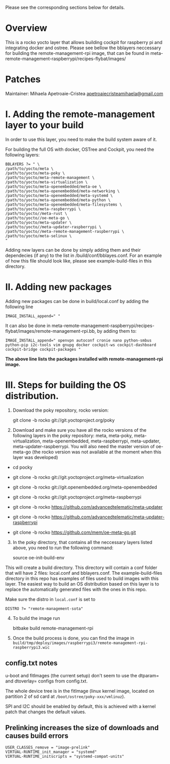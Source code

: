 
Please see the corresponding sections below for details.


Overview
============

This is a rocko yocto layer that allows building cockpit for raspberry pi and integrating docker and ostree. Please see bellow the bblayers neccessary for building the remote-management-rpi image, that can be found in meta-remote-management-raspberrypi/recipes-flybat/images/


Patches
=======

Maintainer: Mihaela Apetroaie-Cristea <apetroaiecristeamihaela@gmail.com>


I. Adding the remote-management layer to your build
=================================================


In order to use this layer, you need to make the build system aware of
it.

For building the full OS with docker, OSTree and Cockpit, you need the following layers:

    BBLAYERS ?= " \
    /path/to/yocto/meta \
    /path/to/yocto/meta-poky \
    /path/to/yocto/meta-remote-management \
    /path/to/yocto/meta-virtualization \
    /path/to/yocto/meta-openembedded/meta-oe \
    /path/to/yocto/meta-openembedded/meta-networking \
    /path/to/yocto/meta-openembedded/meta-systemd \
    /path/to/yocto/meta-openembedded/meta-python \
    /path/to/yocto/meta-openembedded/meta-filesystems \
    /path/to/yocto/meta-raspberrypi \
    /path/to/yocto//meta-rust \
    /path/to/yocto//oe-meta-go \
    /path/to/yocto/meta-updater \
    /path/to/yocto//meta-updater-raspberrypi \
    /path/to/yocto//meta-remote-management-raspberrypi \
    /path/to/yocto/meta-selinux \
    "

Adding new layers can be done by simply adding them and their dependecies (if any) to the list in /build/conf/bblayes.conf. For an example of how this file should look like, please see example-build-files in this directory.


II. Adding new packages
========================

Adding new packages can be done in build/local.conf by adding the following line

    IMAGE_INSTALL_append=" "

It can also be done in meta-remote-management-raspberrypi/recipes-flybat/images/remote-management-rpi.bb, by adding them to:

    IMAGE_INSTALL_append=" openvpn autoconf cronie nano python-smbus python-pip i2c-tools vim gnupg docker cockpit-ws cockpit-dashboard cockpit-bridge cockpit-packages "

**The above line lists the packages installed with remote-management-rpi image.**


III. Steps for building the OS distribution.
============================================

1. Download the poky repository, rocko version:

    git clone -b rocko git://git.yoctoproject.org/poky

2. Download and make sure you have all the rocko versions of the following layers in the poky repository: meta, meta-poky, meta-virtualization, meta-openembedded, meta-raspberrypi, meta-updater, meta-updater-raspberrypi. You will also need the master version of oe-meta-go (the rocko version was not available at the moment when this layer was developed)

* cd pocky

* git clone -b rocko git://git.yoctoproject.org/meta-virtualization

* git clone -b rocko git://git.openembedded.org/meta-openembedded

* git clone -b rocko git://git.yoctoproject.org/meta-raspberrypi

* git clone -b rocko https://github.com/advancedtelematic/meta-updater

* git clone -b rocko https://github.com/advancedtelematic/meta-updater-raspberrypi

* git clone -b rocko https://github.com/mem/oe-meta-go.git


3. In the poky directory, that contains all the neccessary layers listed above, you need to run the following command:

    source oe-init-build-env

This will create a build directory. This directory will contain a conf folder that will have 2 files: local.conf and bblayers.conf. The example-build-files directory in this repo has examples of files used to build images with this layer. The easiest way to build an OS distribution based on this layer is to replace the automatically generated files with the ones in this repo.

Make sure the distro in `local.conf` is set to

    DISTRO ?= "remote-management-sota"

4. To build the image run

    bitbake build remote-management-rpi

5. Once the build process is done, you can find the image in `build/tmp/deploy/images/raspberrypi3/remote-management-rpi-raspberrypi3.wic`



## config.txt notes

u-boot and fitImages (the current setup) don't seem to use the dtparam= and dtoverlay= configs from config.txt.

The whole device tree is in the fitImage (linux kernel image, located on partition 2 of sd card at `/boot/ostree/poky-xxx/vmlinuz`).

SPI and I2C should be enabled by default, this is achieved with a kernel patch that changes the default values.

## Prelinking increases the size of downloads and causes build errors

    USER_CLASSES_remove = "image-prelink"
    VIRTUAL-RUNTIME_init_manager = "systemd"
    VIRTUAL-RUNTIME_initscripts = "systemd-compat-units"
